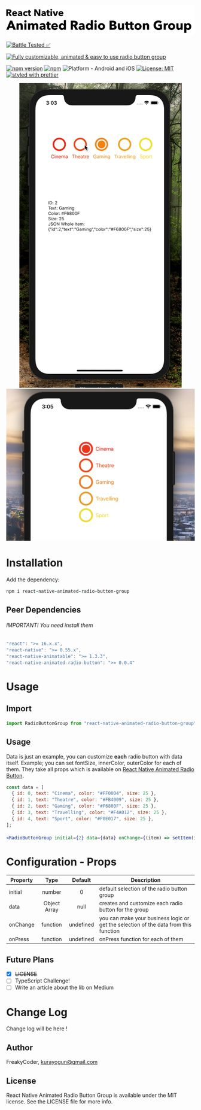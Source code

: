 <img alt="React Native Animated Radio Button Group" src="assets/logo.png" width="1050"/>

[![Battle Tested ✅](https://img.shields.io/badge/-Battle--Tested%20%E2%9C%85-03666e?style=for-the-badge)](https://github.com/WrathChaos/react-native-animated-radio-button-group)

[![Fully customizable, animated & easy to use radio button group](https://img.shields.io/badge/-Fully%20customizable%2C%20animated%20%26%20easy%20to%20use%20radio%20button%20group-lightgrey?style=for-the-badge)](https://github.com/WrathChaos/react-native-animated-radio-button-group)

[![npm version](https://img.shields.io/npm/v/react-native-animated-radio-button-group.svg?style=for-the-badge)](https://www.npmjs.com/package/react-native-animated-radio-button-group)
[![npm](https://img.shields.io/npm/dt/react-native-animated-radio-button-group.svg?style=for-the-badge)](https://www.npmjs.com/package/react-native-animated-radio-button-group)
![Platform - Android and iOS](https://img.shields.io/badge/platform-Android%20%7C%20iOS-blue.svg?style=for-the-badge)
[![License: MIT](https://img.shields.io/badge/License-MIT-green.svg?style=for-the-badge)](https://opensource.org/licenses/MIT)
[![styled with prettier](https://img.shields.io/badge/styled_with-prettier-ff69b4.svg?style=for-the-badge)](https://github.com/prettier/prettier)

<p align="center">
  <img alt="React Native Animated Radio Button Group"
        src="assets/Screenshots/example.gif" />
  <img alt="React Native Animated Radio Button Group"
        src="assets/Screenshots/example-horizontal.png" />
</p>

# Installation

Add the dependency:

```ruby
npm i react-native-animated-radio-button-group
```

## Peer Dependencies

###### IMPORTANT! You need install them

```js
"react": ">= 16.x.x",
"react-native": ">= 0.55.x",
"react-native-animatable": ">= 1.3.3",
"react-native-animated-radio-button": ">= 0.0.4"
```

# Usage

## Import

```js
import RadioButtonGroup from "react-native-animated-radio-button-group";
```

## Usage

Data is just an example, you can customize **each** radio button with data itself. Example; you can set fontSize, innerColor, outerColor for each of them. They take all props which is available on [React Native Animated Radio Button](https://github.com/WrathChaos/react-native-animated-radio-button).

```jsx
const data = [
  { id: 0, text: "Cinema", color: "#FF0004", size: 25 },
  { id: 1, text: "Theatre", color: "#FB4009", size: 25 },
  { id: 2, text: "Gaming", color: "#F6800F", size: 25 },
  { id: 3, text: "Travelling", color: "#F4A012", size: 25 },
  { id: 4, text: "Sport", color: "#F0E017", size: 25 },
];

<RadioButtonGroup initial={2} data={data} onChange={(item) => setItem(item)} />;
```

# Configuration - Props

| Property |     Type     |  Default  | Description                                                                          |
| -------- | :----------: | :-------: | ------------------------------------------------------------------------------------ |
| initial  |    number    |     0     | default selection of the radio button group                                          |
| data     | Object Array |   null    | creates and customize each radio button for the group                                |
| onChange |   function   | undefined | you can make your business logic or get the selection of the data from this function |
| onPress  |   function   | undefined | onPress function for each of them                                                    |

## Future Plans

- [x] ~~LICENSE~~
- [ ] TypeScript Challenge!
- [ ] Write an article about the lib on Medium

# Change Log

Change log will be here !

## Author

FreakyCoder, kurayogun@gmail.com

## License

React Native Animated Radio Button Group is available under the MIT license. See the LICENSE file for more info.
